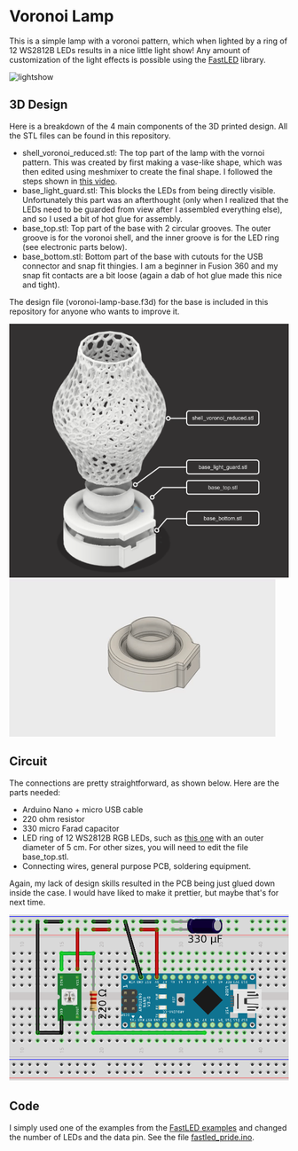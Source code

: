 # Voronoi Lamp

This is a simple lamp with a voronoi pattern, which when lighted by a ring of 12 WS2812B LEDs results in a nice little light show! Any amount of customization of the light effects is possible using the [FastLED](https://github.com/FastLED/FastLED) library.

![lightshow](voronoi-lamp.gif) 

## 3D Design

Here is a breakdown of the 4 main components of the 3D printed design. All the STL files can be found in this repository.
- shell_voronoi_reduced.stl: The top part of the lamp with the vornoi pattern. This was created by first making a vase-like shape, which was then edited using meshmixer to create the final shape. I followed the steps shown in [this video](https://www.youtube.com/watch?v=kh5jKgsEQak&t=3s).
- base_light_guard.stl: This blocks the LEDs from being directly visible. Unfortunately this part was an afterthought (only when I realized that the LEDs need to be guarded from view after I assembled everything else), and so I used a bit of hot glue for assembly.
- base_top.stl: Top part of the base with 2 circular grooves. The outer groove is for the voronoi shell, and the inner groove is for the LED ring (see electronic parts below).
- base_bottom.stl: Bottom part of the base with cutouts for the USB connector and snap fit thingies. I am a beginner in Fusion 360 and my snap fit contacts are a bit loose (again a dab of hot glue made this nice and tight).

The design file (voronoi-lamp-base.f3d) for the base is included in this repository for anyone who wants to improve it.

![parts](voronoi-lamp-render.png)
![parts](voronoi-lamp-assembly.gif)

## Circuit

The connections are pretty straightforward, as shown below. Here are the parts needed:
- Arduino Nano + micro USB cable
- 220 ohm resistor
- 330 micro Farad capacitor
- LED ring of 12 WS2812B RGB LEDs, such as [this one](https://www.amazon.de/dp/B07TZK9DNT/ref=twister_B07ZT3GZ91?_encoding=UTF8&th=1) with an outer diameter of 5 cm. For other sizes, you will need to edit the file base_top.stl.
- Connecting wires, general purpose PCB, soldering equipment.

Again, my lack of design skills resulted in the PCB being just glued down inside the case. I would have liked to make it prettier, but maybe that's for next time.

![parts](circuit.png)

## Code

I simply used one of the examples from the [FastLED examples](https://github.com/FastLED/FastLED/tree/master/examples) and changed the number of LEDs and the data pin. See the file [fastled_pride.ino](fastled_pride.ino).
